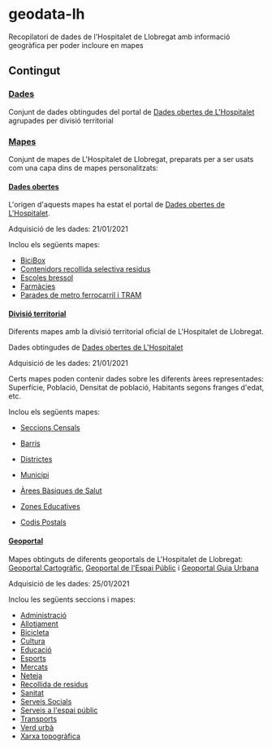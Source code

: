 # geodata-lh
Recopilatori de dades de l'Hospitalet de Llobregat amb informació geogràfica per poder incloure en mapes 

## Contingut

### [Dades](./dades)
Conjunt de dades obtingudes del portal de [Dades obertes de L'Hospitalet](https://opendata.l-h.cat/) agrupades per divisió territorial

### [Mapes](./mapes)
Conjunt de mapes de L'Hospitalet de Llobregat, preparats per a ser usats com una capa dins de mapes personalitzats:

#### [Dades obertes](mapes/Dades%20obertes)
L'origen d'aquests mapes ha estat el portal de [Dades obertes de L'Hospitalet](https://opendata.l-h.cat/).

Adquisició de les dades: 21/01/2021

Inclou els següents mapes:
* [BiciBox](mapes/Dades%20obertes/BiciBox)
* [Contenidors recollida selectiva residus](mapes/Dades%20obertes/Contenidors%20recollida%20selectiva%20residus)
* [Escoles bressol](mapes/Dades%20obertes/Escoles%20bressol)
* [Farmàcies](mapes/Dades%20obertes/Farmacies)
* [Parades de metro ferrocarril i TRAM](mapes/Dades%20obertes/Parades%20de%20metro%20ferrocarril%20i%20TRAM)

#### [Divisió territorial](mapes/Divisió%20territorial)
Diferents mapes amb la divisió territorial oficial de L'Hospitalet de Llobregat.

Dades obtingudes de [Dades obertes de L'Hospitalet](https://opendata.l-h.cat/Urbanisme-i-infraestructures/Divisi-territorial/ia8b-x958)

Adquisició de les dades: 21/01/2021

Certs mapes poden contenir dades sobre les diferents àrees representades: Superfície, Població, Densitat de població, Habitants segons franges d'edat, etc.

Inclou els següents mapes:
* [Seccions Censals](mapes/Divisió%20territorial/Seccions%20Censals)
* [Barris](mapes/Divisió%20territorial/Barris)
* [Districtes](mapes/Divisió%20territorial/Districtes)
* [Municipi](mapes/Divisió%20territorial/Municipi)

* [Àrees Bàsiques de Salut](mapes/Divisió%20territorial/Arees%20Bàsiques%20de%20Salut)
* [Zones Educatives](mapes/Divisió%20territorial/Zones%20Educatives)
* [Codis Postals](mapes/Divisió%20territorial/Codis%20Postals)

#### [Geoportal](mapes/Geoportal)
Mapes obtinguts de diferents geoportals de L'Hospitalet de Llobregat: [Geoportal Cartogràfic](https://geoportal.l-h.cat/), [Geoportal de l'Espai Públic](https://geoportal.l-h.cat/espaipublic/) i [Geoportal Guia Urbana](https://geoportal.l-h.cat/guiaurbana)

Adquisició de les dades: 25/01/2021

Inclou les següents seccions i mapes:
* [Administració](mapes/Geoportal/Administració)
* [Allotjament](mapes/Geoportal/Allotjament)
* [Bicicleta](mapes/Geoportal/Bicicleta)
* [Cultura](mapes/Geoportal/Cultura)
* [Educació](mapes/Geoportal/Educació)
* [Esports](mapes/Geoportal/Esports)
* [Mercats](mapes/Geoportal/Mercats)
* [Neteja](mapes/Geoportal/Neteja)
* [Recollida de residus](mapes/Geoportal/Recollida%20de%20residus)
* [Sanitat](mapes/Geoportal/Sanitat)
* [Serveis Socials](mapes/Geoportal/Serveis%20Socials)
* [Serveis a l'espai públic](mapes/Geoportal/Serveis%20a%20l'espai%20públic)
* [Transports](mapes/Geoportal/Transport)
* [Verd urbà](mapes/Geoportal/Verd%20urbà)
* [Xarxa topogràfica](mapes/Geoportal/Xarxa%20topogràfica)
